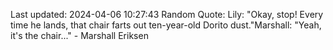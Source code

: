 Last updated: 2024-04-06 10:27:43
Random Quote: Lily: "Okay, stop! Every time he lands, that chair farts out ten-year-old Dorito dust."Marshall: "Yeah, it's the chair..." - Marshall Eriksen